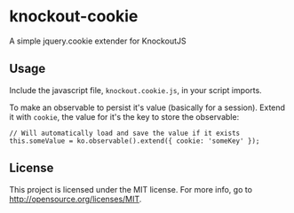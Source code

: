 # knockout-cookie
A simple jquery.cookie extender for KnockoutJS

## Usage

Include the javascript file, `knockout.cookie.js`, in your script imports.

To make an observable to persist it's value (basically for a session). Extend it with `cookie`, the value for it's the key to store the observable:

    // Will automatically load and save the value if it exists
    this.someValue = ko.observable().extend({ cookie: 'someKey' });

    
## License

This project is licensed under the MIT license. For more info, go to http://opensource.org/licenses/MIT.
